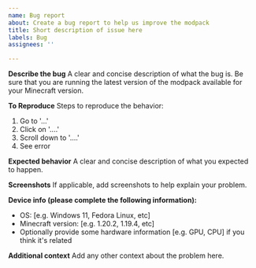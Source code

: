 ```yaml
---
name: Bug report
about: Create a bug report to help us improve the modpack
title: Short description of issue here
labels: Bug
assignees: ''

---
```


**Describe the bug**
A clear and concise description of what the bug is. Be sure that you are running the latest version of the modpack available for your Minecraft version.

**To Reproduce**
Steps to reproduce the behavior:
1. Go to '...'
2. Click on '....'
3. Scroll down to '....'
4. See error

**Expected behavior**
A clear and concise description of what you expected to happen.

**Screenshots**
If applicable, add screenshots to help explain your problem.

**Device info (please complete the following information):**
 - OS: [e.g. Windows 11, Fedora Linux, etc]
 - Minecraft version: [e.g. 1.20.2, 1.19.4, etc]
 - Optionally provide some hardware information [e.g. GPU, CPU] if you think it's related

**Additional context**
Add any other context about the problem here.
